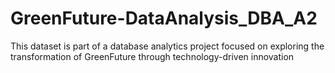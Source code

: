 # GreenFuture-DataAnalysis_DBA_A2
This dataset is part of a database analytics project focused on exploring the transformation of GreenFuture through technology-driven innovation
